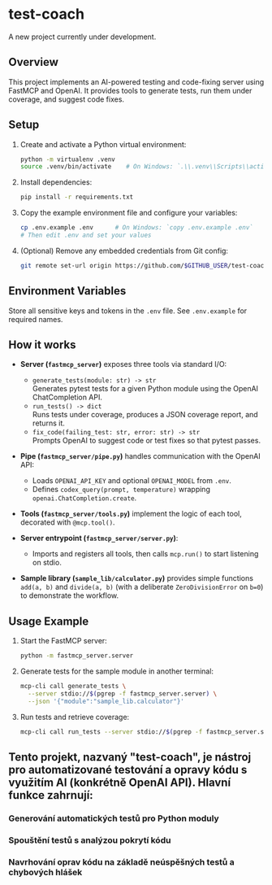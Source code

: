 # test-coach

A new project currently under development.

## Overview

This project implements an AI-powered testing and code-fixing server using FastMCP and OpenAI. It provides tools to generate tests, run them under coverage, and suggest code fixes.

## Setup

1. Create and activate a Python virtual environment:
   ```bash
   python -m virtualenv .venv
   source .venv/bin/activate    # On Windows: `.\\.venv\\Scripts\\activate`
   ```
2. Install dependencies:
   ```bash
   pip install -r requirements.txt
   ```
3. Copy the example environment file and configure your variables:
   ```bash
   cp .env.example .env      # On Windows: `copy .env.example .env`
   # Then edit .env and set your values
   ```
4. (Optional) Remove any embedded credentials from Git config:
   ```bash
   git remote set-url origin https://github.com/$GITHUB_USER/test-coach.git
   ```

## Environment Variables

Store all sensitive keys and tokens in the `.env` file. See `.env.example` for required names.

## How it works

- **Server (`fastmcp_server`)** exposes three tools via standard I/O:
  - `generate_tests(module: str) -> str`  
    Generates pytest tests for a given Python module using the OpenAI ChatCompletion API.
  - `run_tests() -> dict`  
    Runs tests under coverage, produces a JSON coverage report, and returns it.
  - `fix_code(failing_test: str, error: str) -> str`  
    Prompts OpenAI to suggest code or test fixes so that pytest passes.

- **Pipe (`fastmcp_server/pipe.py`)** handles communication with the OpenAI API:
  - Loads `OPENAI_API_KEY` and optional `OPENAI_MODEL` from `.env`.
  - Defines `codex_query(prompt, temperature)` wrapping `openai.ChatCompletion.create`.

- **Tools (`fastmcp_server/tools.py`)** implement the logic of each tool, decorated with `@mcp.tool()`.

- **Server entrypoint (`fastmcp_server/server.py`)**:
  - Imports and registers all tools, then calls `mcp.run()` to start listening on stdio.

- **Sample library (`sample_lib/calculator.py`)** provides simple functions `add(a, b)` and
  `divide(a, b)` (with a deliberate `ZeroDivisionError` on `b=0`) to demonstrate the workflow.

## Usage Example

1. Start the FastMCP server:
   ```bash
   python -m fastmcp_server.server
   ```
2. Generate tests for the sample module in another terminal:
   ```bash
   mcp-cli call generate_tests \
     --server stdio://$(pgrep -f fastmcp_server.server) \
     --json '{"module":"sample_lib.calculator"}'
   ```
3. Run tests and retrieve coverage:
   ```bash
   mcp-cli call run_tests --server stdio://$(pgrep -f fastmcp_server.server)
   ```


## Tento projekt, nazvaný "test-coach", je nástroj pro automatizované testování a opravy kódu s využitím AI (konkrétně OpenAI API). Hlavní funkce zahrnují:

### Generování automatických testů pro Python moduly
### Spouštění testů s analýzou pokrytí kódu
### Navrhování oprav kódu na základě neúspěšných testů a chybových hlášek




